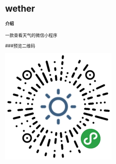 # wether

#### 介绍
一款查看天气的微信小程序

###预览二维码




![Image text](https://github.com/JIeKeF/image/blob/master/wether.jpg)
